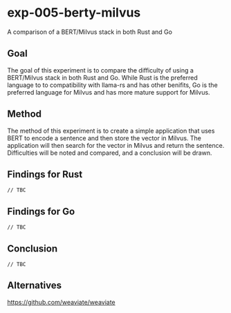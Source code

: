 # exp-005-berty-milvus
A comparison of a BERT/Milvus stack in both Rust and Go

## Goal

The goal of this experiment is to compare the difficulty of using a BERT/Milvus stack in both Rust and Go. While Rust is the preferred language to to compatibility with llama-rs and has other benifits, Go is the preferred language for Milvus and has more mature support for Milvus.

## Method

The method of this experiment is to create a simple application that uses BERT to encode a sentence and then store the vector in Milvus. The application will then search for the vector in Milvus and return the sentence. Difficulties will be noted and compared, and a conclusion will be drawn.


## Findings for Rust
```
// TBC
```


## Findings for Go
```
// TBC
```

## Conclusion
```
// TBC
```

## Alternatives
https://github.com/weaviate/weaviate
